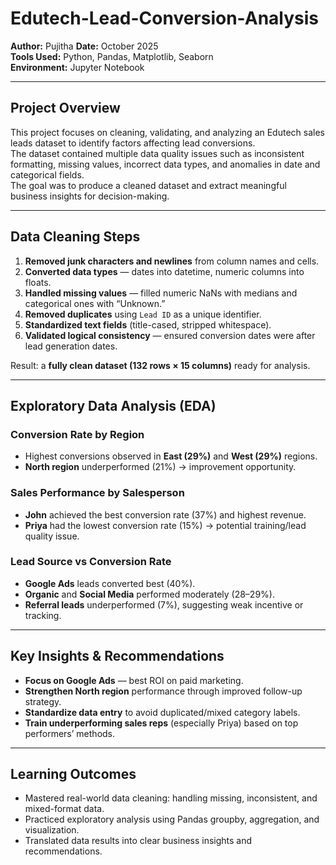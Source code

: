 # Edutech-Lead-Conversion-Analysis

**Author:** Pujitha
**Date:** October 2025  
**Tools Used:** Python, Pandas, Matplotlib, Seaborn  
**Environment:** Jupyter Notebook

---

## Project Overview
This project focuses on cleaning, validating, and analyzing an Edutech sales leads dataset to identify factors affecting lead conversions.  
The dataset contained multiple data quality issues such as inconsistent formatting, missing values, incorrect data types, and anomalies in date and categorical fields.  
The goal was to produce a cleaned dataset and extract meaningful business insights for decision-making.

---

##  Data Cleaning Steps
1. **Removed junk characters and newlines** from column names and cells.  
2. **Converted data types** — dates into datetime, numeric columns into floats.  
3. **Handled missing values** — filled numeric NaNs with medians and categorical ones with “Unknown.”  
4. **Removed duplicates** using `Lead ID` as a unique identifier.  
5. **Standardized text fields** (title-cased, stripped whitespace).  
6. **Validated logical consistency** — ensured conversion dates were after lead generation dates.  

Result: a **fully clean dataset (132 rows × 15 columns)** ready for analysis.

---

## Exploratory Data Analysis (EDA)
### Conversion Rate by Region
- Highest conversions observed in **East (29%)** and **West (29%)** regions.  
- **North region** underperformed (21%) → improvement opportunity.  

### Sales Performance by Salesperson
- **John** achieved the best conversion rate (37%) and highest revenue.  
- **Priya** had the lowest conversion rate (15%) → potential training/lead quality issue.  

### Lead Source vs Conversion Rate
- **Google Ads** leads converted best (40%).  
- **Organic** and **Social Media** performed moderately (28–29%).  
- **Referral leads** underperformed (7%), suggesting weak incentive or tracking.

---

## Key Insights & Recommendations
- **Focus on Google Ads** — best ROI on paid marketing.  
- **Strengthen North region** performance through improved follow-up strategy.  
- **Standardize data entry** to avoid duplicated/mixed category labels.  
- **Train underperforming sales reps** (especially Priya) based on top performers’ methods.  

---

## Learning Outcomes
- Mastered real-world data cleaning: handling missing, inconsistent, and mixed-format data.  
- Practiced exploratory analysis using Pandas groupby, aggregation, and visualization.  
- Translated data results into clear business insights and recommendations.


